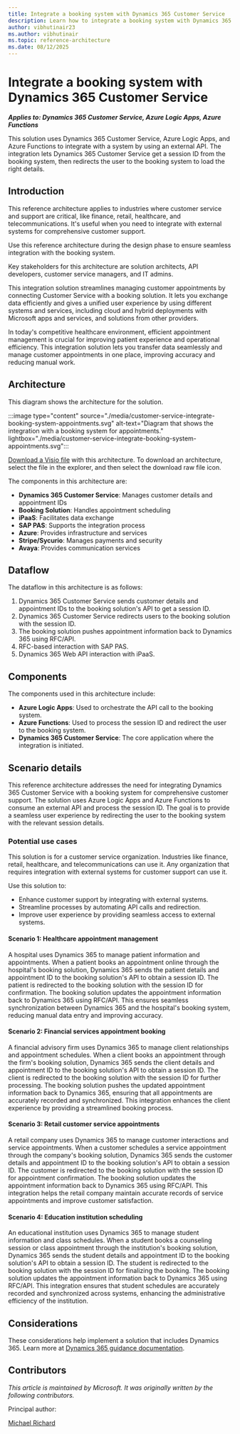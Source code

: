 ```yaml
---
title: Integrate a booking system with Dynamics 365 Customer Service
description: Learn how to integrate a booking system with Dynamics 365 Customer Service to manage customer appointments and streamline data exchange.
author: vibhutinair23
ms.author: vibhutinair
ms.topic: reference-architecture
ms.date: 08/12/2025
---
```


# Integrate a booking system with Dynamics 365 Customer Service

***Applies to: Dynamics 365 Customer Service, Azure Logic Apps, Azure Functions***

This solution uses Dynamics 365 Customer Service, Azure Logic Apps, and Azure Functions to integrate with a system by using an external API. The integration lets Dynamics 365 Customer Service get a session ID from the booking system, then redirects the user to the booking system to load the right details.

## Introduction

This reference architecture applies to industries where customer service and support are critical, like finance, retail, healthcare, and telecommunications. It's useful when you need to integrate with external systems for comprehensive customer support.

Use this reference architecture during the design phase to ensure seamless integration with the booking system.

Key stakeholders for this architecture are solution architects, API developers, customer service managers, and IT admins.

This integration solution streamlines managing customer appointments by connecting Customer Service with a booking solution. It lets you exchange data efficiently and gives a unified user experience by using different systems and services, including cloud and hybrid deployments with Microsoft apps and services, and solutions from other providers.

In today's competitive healthcare environment, efficient appointment management is crucial for improving patient experience and operational efficiency. This integration solution lets you transfer data seamlessly and manage customer appointments in one place, improving accuracy and reducing manual work.

## Architecture

This diagram shows the architecture for the solution.

:::image type="content" source="./media/customer-service-integrate-booking-system-appointments.svg" alt-text="Diagram that shows the integration with a booking system for appointments." lightbox="./media/customer-service-integrate-booking-system-appointments.svg":::

[Download a Visio file](https://github.com/microsoft/dynamics365patternspractices/blob/main/architectures/) with this architecture. To download an architecture, select the file in the explorer, and then select the download raw file icon.

The components in this architecture are:

- **Dynamics 365 Customer Service**: Manages customer details and appointment IDs
- **Booking Solution**: Handles appointment scheduling
- **iPaaS**: Facilitates data exchange
- **SAP PAS**: Supports the integration process
- **Azure**: Provides infrastructure and services
- **Stripe/Sycurio**: Manages payments and security
- **Avaya**: Provides communication services

## Dataflow

The dataflow in this architecture is as follows:

1. Dynamics 365 Customer Service sends customer details and appointment IDs to the booking solution's API to get a session ID.
1. Dynamics 365 Customer Service redirects users to the booking solution with the session ID.
1. The booking solution pushes appointment information back to Dynamics 365 using RFC/API.
1. RFC-based interaction with SAP PAS.
1. Dynamics 365 Web API interaction with iPaaS.

## Components

The components used in this architecture include:

- **Azure Logic Apps**: Used to orchestrate the API call to the booking system.
- **Azure Functions**: Used to process the session ID and redirect the user to the booking system.
- **Dynamics 365 Customer Service**: The core application where the integration is initiated.

## Scenario details

This reference architecture addresses the need for integrating Dynamics 365 Customer Service with a booking system for comprehensive customer support. The solution uses Azure Logic Apps and Azure Functions to consume an external API and process the session ID. The goal is to provide a seamless user experience by redirecting the user to the booking system with the relevant session details.

### Potential use cases

This solution is for a customer service organization. Industries like finance, retail, healthcare, and telecommunications can use it. Any organization that requires integration with external systems for customer support can use it.

Use this solution to:

- Enhance customer support by integrating with external systems.
- Streamline processes by automating API calls and redirection.
- Improve user experience by providing seamless access to external systems.

#### Scenario 1: Healthcare appointment management

A hospital uses Dynamics 365 to manage patient information and appointments. When a patient books an appointment online through the hospital's booking solution, Dynamics 365 sends the patient details and appointment ID to the booking solution's API to obtain a session ID. The patient is redirected to the booking solution with the session ID for confirmation. The booking solution updates the appointment information back to Dynamics 365 using RFC/API. This ensures seamless synchronization between Dynamics 365 and the hospital's booking system, reducing manual data entry and improving accuracy.

#### Scenario 2: Financial services appointment booking

A financial advisory firm uses Dynamics 365 to manage client relationships and appointment schedules. When a client books an appointment through the firm's booking solution, Dynamics 365 sends the client details and appointment ID to the booking solution's API to obtain a session ID. The client is redirected to the booking solution with the session ID for further processing. The booking solution pushes the updated appointment information back to Dynamics 365, ensuring that all appointments are accurately recorded and synchronized. This integration enhances the client experience by providing a streamlined booking process.

#### Scenario 3: Retail customer service appointments

A retail company uses Dynamics 365 to manage customer interactions and service appointments. When a customer schedules a service appointment through the company's booking solution, Dynamics 365 sends the customer details and appointment ID to the booking solution's API to obtain a session ID. The customer is redirected to the booking solution with the session ID for appointment confirmation. The booking solution updates the appointment information back to Dynamics 365 using RFC/API. This integration helps the retail company maintain accurate records of service appointments and improve customer satisfaction.

#### Scenario 4: Education institution scheduling

An educational institution uses Dynamics 365 to manage student information and class schedules. When a student books a counseling session or class appointment through the institution's booking solution, Dynamics 365 sends the student details and appointment ID to the booking solution's API to obtain a session ID. The student is redirected to the booking solution with the session ID for finalizing the booking. The booking solution updates the appointment information back to Dynamics 365 using RFC/API. This integration ensures that student schedules are accurately recorded and synchronized across systems, enhancing the administrative efficiency of the institution.

## Considerations

These considerations help implement a solution that includes Dynamics 365. Learn more at [Dynamics 365 guidance documentation](../index.yml).

<!--

## //Next steps

## //Related patterns

## Tags

*Industries*: Finance, Retail, Healthcare, Telecommunications

*Stakeholders*: Customer services, IT

*Products*: Dynamics 365 Customer Service, Azure Logic Apps, Azure Functions
--->

## Contributors

*This article is maintained by Microsoft. It was originally written by the following contributors.*

Principal author:

[Michael Richard](https://www.linkedin.com/in/mike-richard/)
